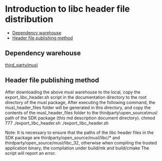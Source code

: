 # Introduction to libc header file distribution<a name="ZH-CN_TOPIC_0000001078530726"></a>

-   [Dependency warehouse](#section1371113476307)
-   [Header file publishing method](#section15884114210197)

## Dependency warehouse<a name="section1371113476307"></a>

[third_party/musl](https://gitee.com/openharmony/third_party_musl)

## Header file publishing method<a name="section15884114210197"></a>
After downloading the above musl warehouse to the local, copy the export_libc_header.sh script in the documentation directory to the root directory of the musl package,
After executing the following command, the musl_header_files folder will be generated in this directory, and copy the contents of the musl_header_files folder to the thirdparty\open_source\musl path of the SDK package (this md description document directory).
chmod 777 ./export_libc_header.sh
./export_libc_header.sh

Note: It is necessary to ensure that the paths of the libc header files in the SDK package are thirdparty/open_source/musl/libc/* and thirdparty/open_source/musl/libc_32, otherwise when compiling the trusted application binary, the compilation under build/mk and build/cmake The script will report an error.
